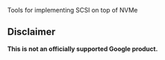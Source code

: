 Tools for implementing SCSI on top of NVMe

## Disclaimer

**This is not an officially supported Google product.**
